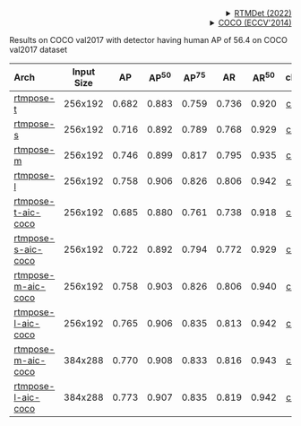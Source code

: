 <!-- [ALGORITHM] -->

<!-- [BACKBONE] -->

<details>
<summary align="right"><a href="https://arxiv.org/abs/2212.07784">RTMDet (2022)</a></summary>

```bibtex
@misc{lyu2022rtmdet,
      title={RTMDet: An Empirical Study of Designing Real-Time Object Detectors},
      author={Chengqi Lyu and Wenwei Zhang and Haian Huang and Yue Zhou and Yudong Wang and Yanyi Liu and Shilong Zhang and Kai Chen},
      year={2022},
      eprint={2212.07784},
      archivePrefix={arXiv},
      primaryClass={cs.CV}
}
```

</details>

<!-- [DATASET] -->

<details>
<summary align="right"><a href="https://link.springer.com/chapter/10.1007/978-3-319-10602-1_48">COCO (ECCV'2014)</a></summary>

```bibtex
@inproceedings{lin2014microsoft,
  title={Microsoft coco: Common objects in context},
  author={Lin, Tsung-Yi and Maire, Michael and Belongie, Serge and Hays, James and Perona, Pietro and Ramanan, Deva and Doll{\'a}r, Piotr and Zitnick, C Lawrence},
  booktitle={European conference on computer vision},
  pages={740--755},
  year={2014},
  organization={Springer}
}
```

</details>

Results on COCO val2017 with detector having human AP of 56.4 on COCO val2017 dataset

| Arch                                          | Input Size |  AP   | AP<sup>50</sup> | AP<sup>75</sup> |  AR   | AR<sup>50</sup> |                     ckpt                      |                      log                      |
| :-------------------------------------------- | :--------: | :---: | :-------------: | :-------------: | :---: | :-------------: | :-------------------------------------------: | :-------------------------------------------: |
| [rtmpose-t](./rtmpose-t_8xb256-420e_coco-256x192.py) |  256x192   | 0.682 |      0.883      |      0.759      | 0.736 |      0.920      | [ckpt](https://download.openmmlab.com/mmpose/v1/projects/rtmpose/rtmpose-tiny_simcc-coco_pt-aic-coco_420e-256x192-e613ba3f_20230127.pth) | [log](https://download.openmmlab.com/mmpose/v1/projects/rtmpose/rtmpose-tiny_simcc-coco_pt-aic-coco_420e-256x192-e613ba3f_20230127.json) |
| [rtmpose-s](./rtmpose-s_8xb256-420e_coco-256x192.py) |  256x192   | 0.716 |      0.892      |      0.789      | 0.768 |      0.929      | [ckpt](https://download.openmmlab.com/mmpose/v1/projects/rtmpose/rtmpose-s_simcc-coco_pt-aic-coco_420e-256x192-8edcf0d7_20230127.pth) | [log](https://download.openmmlab.com/mmpose/v1/projects/rtmpose/rtmpose-s_simcc-coco_pt-aic-coco_420e-256x192-8edcf0d7_20230127.json) |
| [rtmpose-m](./rtmpose-m_8xb256-420e_coco-256x192.py) |  256x192   | 0.746 |      0.899      |      0.817      | 0.795 |      0.935      | [ckpt](https://download.openmmlab.com/mmpose/v1/projects/rtmpose/rtmpose-m_simcc-coco_pt-aic-coco_420e-256x192-d8dd5ca4_20230127.pth) | [log](https://download.openmmlab.com/mmpose/v1/projects/rtmpose/rtmpose-m_simcc-coco_pt-aic-coco_420e-256x192-d8dd5ca4_20230127.json) |
| [rtmpose-l](./rtmpose-l_8xb256-420e_coco-256x192.py) |  256x192   | 0.758 |      0.906      |      0.826      | 0.806 |      0.942      | [ckpt](https://download.openmmlab.com/mmpose/v1/projects/rtmpose/rtmpose-l_simcc-coco_pt-aic-coco_420e-256x192-1352a4d2_20230127.pth) | [log](https://download.openmmlab.com/mmpose/v1/projects/rtmpose/rtmpose-l_simcc-coco_pt-aic-coco_420e-256x192-1352a4d2_20230127.json) |
| [rtmpose-t-aic-coco](./rtmpose-t_8xb256-420e_aic-coco-256x192.py) |  256x192   | 0.685 |      0.880      |      0.761      | 0.738 |      0.918      | [ckpt](https://download.openmmlab.com/mmpose/v1/projects/rtmpose/rtmpose-tiny_simcc-aic-coco_pt-aic-coco_420e-256x192-cfc8f33d_20230126.pth) | [log](https://download.openmmlab.com/mmpose/v1/projects/rtmpose/rtmpose-tiny_simcc-aic-coco_pt-aic-coco_420e-256x192-cfc8f33d_20230126.json) |
| [rtmpose-s-aic-coco](./rtmpose-s_8xb256-420e_aic-coco-256x192.py) |  256x192   | 0.722 |      0.892      |      0.794      | 0.772 |      0.929      | [ckpt](https://download.openmmlab.com/mmpose/v1/projects/rtmpose/rtmpose-s_simcc-aic-coco_pt-aic-coco_420e-256x192-fcb2599b_20230126.pth) | [log](https://download.openmmlab.com/mmpose/v1/projects/rtmpose/rtmpose-s_simcc-aic-coco_pt-aic-coco_420e-256x192-fcb2599b_20230126.json) |
| [rtmpose-m-aic-coco](./rtmpose-m_8xb256-420e_aic-coco-256x192.py) |  256x192   | 0.758 |      0.903      |      0.826      | 0.806 |      0.940      | [ckpt](https://download.openmmlab.com/mmpose/v1/projects/rtmpose/rtmpose-m_simcc-aic-coco_pt-aic-coco_420e-256x192-63eb25f7_20230126.pth) | [log](https://download.openmmlab.com/mmpose/v1/projects/rtmpose/rtmpose-m_simcc-aic-coco_pt-aic-coco_420e-256x192-63eb25f7_20230126.json) |
| [rtmpose-l-aic-coco](./rtmpose-l_8xb256-420e_aic-coco-256x192.py) |  256x192   | 0.765 |      0.906      |      0.835      | 0.813 |      0.942      | [ckpt](https://download.openmmlab.com/mmpose/v1/projects/rtmpose/rtmpose-l_simcc-aic-coco_pt-aic-coco_420e-256x192-f016ffe0_20230126.pth) | [log](https://download.openmmlab.com/mmpose/v1/projects/rtmpose/rtmpose-l_simcc-aic-coco_pt-aic-coco_420e-256x192-f016ffe0_20230126.json) |
| [rtmpose-m-aic-coco](./rtmpose-m_8xb256-420e_aic-coco-384x288.py) |  384x288   | 0.770 |      0.908      |      0.833      | 0.816 |      0.943      | [ckpt](https://download.openmmlab.com/mmpose/v1/projects/rtmpose/rtmpose-m_simcc-aic-coco_pt-aic-coco_420e-384x288-a62a0b32_20230228.pth) | [log](https://download.openmmlab.com/mmpose/v1/projects/rtmpose/rtmpose-m_simcc-aic-coco_pt-aic-coco_420e-384x288-a62a0b32_20230228.json) |
| [rtmpose-l-aic-coco](./rtmpose-l_8xb256-420e_aic-coco-384x288.py) |  384x288   | 0.773 |      0.907      |      0.835      | 0.819 |      0.942      | [ckpt](https://download.openmmlab.com/mmpose/v1/projects/rtmpose/rtmpose-l_simcc-aic-coco_pt-aic-coco_420e-384x288-97d6cb0f_20230228.pth) | [log](https://download.openmmlab.com/mmpose/v1/projects/rtmpose/rtmpose-l_simcc-aic-coco_pt-aic-coco_420e-384x288-97d6cb0f_20230228.json) |
